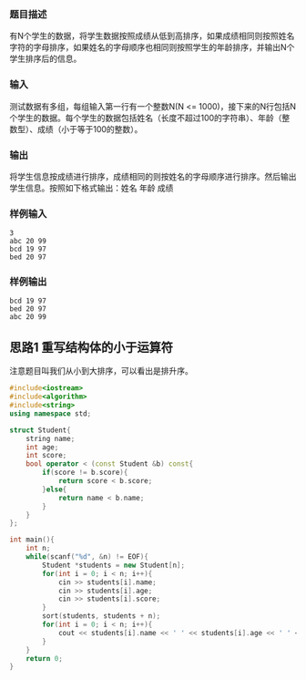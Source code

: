 ### 题目描述

有N个学生的数据，将学生数据按照成绩从低到高排序，如果成绩相同则按照姓名字符的字母排序，如果姓名的字母顺序也相同则按照学生的年龄排序，并输出N个学生排序后的信息。

### 输入

测试数据有多组，每组输入第一行有一个整数N(N <= 1000)，接下来的N行包括N个学生的数据。每个学生的数据包括姓名（长度不超过100的字符串）、年龄（整数型）、成绩（小于等于100的整数）。

### 输出

将学生信息按成绩进行排序，成绩相同的则按姓名的字母顺序进行排序。然后输出学生信息。按照如下格式输出：姓名 年龄 成绩

### 样例输入

```
3
abc 20 99
bcd 19 97
bed 20 97
```

### 样例输出

```
bcd 19 97
bed 20 97
abc 20 99
```

## 思路1 重写结构体的小于运算符

注意题目叫我们从小到大排序，可以看出是排升序。

```cpp
#include<iostream>
#include<algorithm>
#include<string>
using namespace std;

struct Student{
    string name;
    int age;
    int score;
    bool operator < (const Student &b) const{
        if(score != b.score){
            return score < b.score;
        }else{
            return name < b.name;
        }
    }
};

int main(){
    int n;
    while(scanf("%d", &n) != EOF){
        Student *students = new Student[n];
        for(int i = 0; i < n; i++){
            cin >> students[i].name;
            cin >> students[i].age;
            cin >> students[i].score;
        }
        sort(students, students + n);
        for(int i = 0; i < n; i++){
            cout << students[i].name << ' ' << students[i].age << ' ' << students[i].score << endl;
        }
    }
    return 0;
}
```